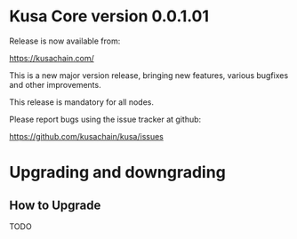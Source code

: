 Kusa Core version 0.0.1.01
==========================

Release is now available from:

<https://kusachain.com/>

This is a new major version release, bringing new features, various bugfixes
and other improvements.

This release is mandatory for all nodes.

Please report bugs using the issue tracker at github:

<https://github.com/kusachain/kusa/issues>


Upgrading and downgrading
=========================

How to Upgrade
--------------
TODO
